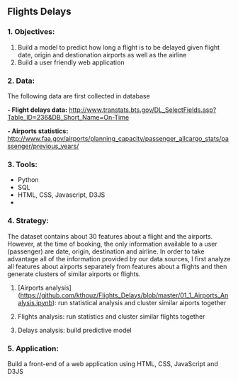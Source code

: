 ## Flights Delays

### 1. Objectives: 
1. Build a model to predict how long a flight is to be delayed given flight date, origin and destionation airports as well as the airline
2. Build a user friendly web application

### 2. Data: 
The following data are first collected in database

**- Flight delays data:** http://www.transtats.bts.gov/DL_SelectFields.asp?Table_ID=236&DB_Short_Name=On-Time

**- Airports statistics:** http://www.faa.gov/airports/planning_capacity/passenger_allcargo_stats/passenger/previous_years/

### 3. Tools:
- Python
- SQL
- HTML, CSS, Javascript, D3JS
- 
### 4. Strategy:
The dataset contains about 30 features about a flight and the airports. However, at the time of booking, the only information available to a user (passenger) are date, origin, destination and airline. In order to take advantage all of the information provided by our data sources, I first analyze all features about airports separately from features about a flights and then generate clusters of similar airports or flights.

1. [Airports analysis] (https://github.com/kthouz/Flights_Delays/blob/master/01_1_Airports_Analysis.ipynb): run statistical analysis and cluster similar aiports together

2. Flights analysis: run statistics and cluster similar flights together

3. Delays analysis: build predictive model

### 5. Application:
Build a front-end of a web application using HTML, CSS, JavaScript and D3JS
